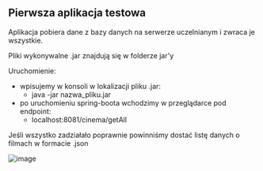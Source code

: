 ## Pierwsza aplikacja testowa

Aplikacja pobiera dane z bazy danych na serwerze uczelnianym i zwraca je wszystkie.

Pliki wykonywalne .jar znajdują się w folderze jar'y

Uruchomienie:
  * wpisujemy w konsoli w lokalizacji pliku .jar:
    * java -jar nazwa_pliku.jar
  * po uruchomieniu spring-boota wchodzimy w przeglądarce pod endpoint:
    * localhost:8081/cinema/getAll

Jeśli wszystko zadziałało poprawnie powinniśmy dostać listę danych o filmach w formacie .json

![image](https://user-images.githubusercontent.com/56149109/111038655-82083180-842a-11eb-8bd5-8ed5a7a22896.png)
